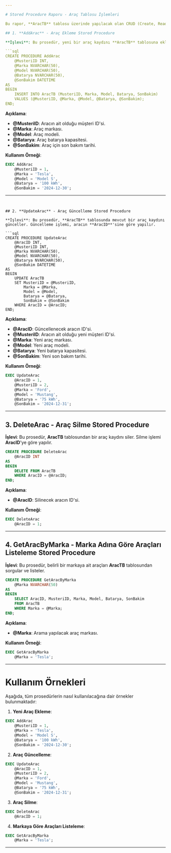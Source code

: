 ```yaml
---

# Stored Procedure Raporu - Araç Tablosu İşlemleri

Bu rapor, **AracTB** tablosu üzerinde yapılacak olan CRUD (Create, Read, Update, Delete) işlemleri için kullanılan SQL **Stored Procedure**'leri içermektedir.

## 1. **AddArac** - Araç Ekleme Stored Procedure

**İşlevi**: Bu prosedür, yeni bir araç kaydını **AracTB** tablosuna ekler. **AracID** otomatik olarak atanır çünkü **AracID** sütunu **IDENTITY** olarak tanımlanmıştır.

```sql
CREATE PROCEDURE AddArac
    @MusteriID INT,
    @Marka NVARCHAR(50),
    @Model NVARCHAR(50),
    @Batarya NVARCHAR(50),
    @SonBakim DATETIME
AS
BEGIN
    INSERT INTO AracTB (MusteriID, Marka, Model, Batarya, SonBakim)
    VALUES (@MusteriID, @Marka, @Model, @Batarya, @SonBakim);
END;
```

**Açıklama**:  
- **@MusteriID**: Aracın ait olduğu müşteri ID'si.
- **@Marka**: Araç markası.
- **@Model**: Araç modeli.
- **@Batarya**: Araç batarya kapasitesi.
- **@SonBakim**: Araç için son bakım tarihi.

**Kullanım Örneği**:

```sql
EXEC AddArac 
    @MusteriID = 1,  
    @Marka = 'Tesla',  
    @Model = 'Model S',  
    @Batarya = '100 kWh',  
    @SonBakim = '2024-12-30';
```

---
```


## 2. **UpdateArac** - Araç Güncelleme Stored Procedure

**İşlevi**: Bu prosedür, **AracTB** tablosunda mevcut bir araç kaydını günceller. Güncelleme işlemi, aracın **AracID**'sine göre yapılır.

```sql
CREATE PROCEDURE UpdateArac
    @AracID INT,
    @MusteriID INT,
    @Marka NVARCHAR(50),
    @Model NVARCHAR(50),
    @Batarya NVARCHAR(50),
    @SonBakim DATETIME
AS
BEGIN
    UPDATE AracTB
    SET MusteriID = @MusteriID,
        Marka = @Marka,
        Model = @Model,
        Batarya = @Batarya,
        SonBakim = @SonBakim
    WHERE AracID = @AracID;
END;
```

**Açıklama**:  
- **@AracID**: Güncellenecek aracın ID'si.
- **@MusteriID**: Aracın ait olduğu yeni müşteri ID'si.
- **@Marka**: Yeni araç markası.
- **@Model**: Yeni araç modeli.
- **@Batarya**: Yeni batarya kapasitesi.
- **@SonBakim**: Yeni son bakım tarihi.

**Kullanım Örneği**:

```sql
EXEC UpdateArac
    @AracID = 1,  
    @MusteriID = 2,  
    @Marka = 'Ford',  
    @Model = 'Mustang',  
    @Batarya = '75 kWh',  
    @SonBakim = '2024-12-31';
```

---

## 3. **DeleteArac** - Araç Silme Stored Procedure

**İşlevi**: Bu prosedür, **AracTB** tablosundan bir araç kaydını siler. Silme işlemi **AracID**'ye göre yapılır.

```sql
CREATE PROCEDURE DeleteArac
    @AracID INT
AS
BEGIN
    DELETE FROM AracTB
    WHERE AracID = @AracID;
END;
```

**Açıklama**:  
- **@AracID**: Silinecek aracın ID'si.

**Kullanım Örneği**:

```sql
EXEC DeleteArac 
    @AracID = 1;
```

---

## 4. **GetAracByMarka** - Marka Adına Göre Araçları Listeleme Stored Procedure

**İşlevi**: Bu prosedür, belirli bir markaya ait araçları **AracTB** tablosundan sorgular ve listeler.

```sql
CREATE PROCEDURE GetAracByMarka
    @Marka NVARCHAR(50)
AS
BEGIN
    SELECT AracID, MusteriID, Marka, Model, Batarya, SonBakim
    FROM AracTB
    WHERE Marka = @Marka;
END;
```

**Açıklama**:  
- **@Marka**: Arama yapılacak araç markası.

**Kullanım Örneği**:

```sql
EXEC GetAracByMarka 
    @Marka = 'Tesla';
```

---

# Kullanım Örnekleri

Aşağıda, tüm prosedürlerin nasıl kullanılacağına dair örnekler bulunmaktadır:

1. **Yeni Araç Ekleme**:

```sql
EXEC AddArac 
    @MusteriID = 1,  
    @Marka = 'Tesla',  
    @Model = 'Model S',  
    @Batarya = '100 kWh',  
    @SonBakim = '2024-12-30';
```

2. **Araç Güncelleme**:

```sql
EXEC UpdateArac
    @AracID = 1,  
    @MusteriID = 2,  
    @Marka = 'Ford',  
    @Model = 'Mustang',  
    @Batarya = '75 kWh',  
    @SonBakim = '2024-12-31';
```

3. **Araç Silme**:

```sql
EXEC DeleteArac 
    @AracID = 1;
```

4. **Markaya Göre Araçları Listeleme**:

```sql
EXEC GetAracByMarka 
    @Marka = 'Tesla';
```

---
